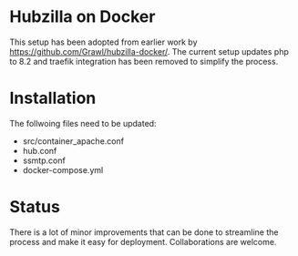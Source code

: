 # Hubzilla on Docker

This setup has been adopted from earlier work by <https://github.com/Grawl/hubzilla-docker/>. The current setup updates php to 8.2 and traefik integration has been removed to simplify the process.

# Installation

The follwoing files need to be updated:
* src/container_apache.conf
* hub.conf
* ssmtp.conf
* docker-compose.yml

# Status
There is a lot of minor improvements that can be done to streamline the process and make it easy for deployment. Collaborations are welcome.
